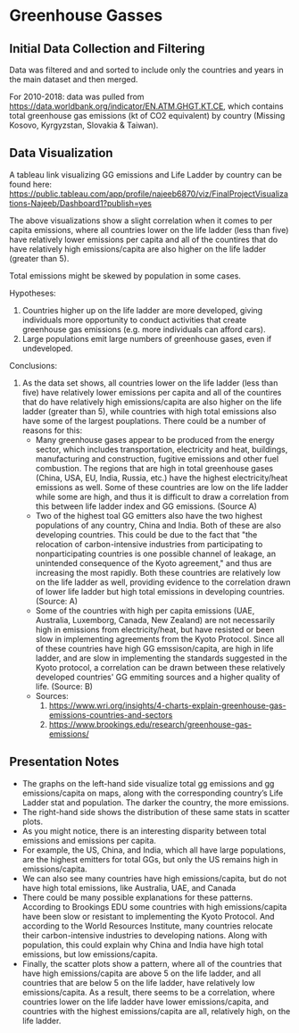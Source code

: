 # Greenhouse Gasses
## Initial Data Collection and Filtering
Data was filtered and and sorted to include only the countries and years in the main dataset and then merged.

For 2010-2018: data was pulled from https://data.worldbank.org/indicator/EN.ATM.GHGT.KT.CE, which contains total greenhouse gas emissions (kt of CO2 equivalent) by country (Missing Kosovo, Kyrgyzstan, Slovakia & Taiwan).

## Data Visualization
A tableau link visualizing GG emissions and Life Ladder by country can be found here:
https://public.tableau.com/app/profile/najeeb6870/viz/FinalProjectVisualizations-Najeeb/Dashboard1?publish=yes

The above visualizations show a slight correlation when it comes to per capita emissions, where all countries lower on the life ladder (less than five) have relatively lower emissions per capita and all of the countires that do have relatively high emissions/capita are also higher on the life ladder (greater than 5). 

Total emissions might be skewed by population in some cases.

Hypotheses:

1. Countries higher up on the life ladder are more developed, giving individuals more opportunity to conduct activities that create greenhouse gas emissions (e.g. more individuals can afford cars).
2. Large populations emit large numbers of greenhouse gases, even if undeveloped.

Conclusions:
1. As the data set shows, all countries lower on the life ladder (less than five) have relatively lower emissions per capita and all of the countires that do have relatively high emissions/capita are also higher on the life ladder (greater than 5), while countries with high total emissions also have some of the largest pouplations. There could be a number of reasons for this:
    * Many greenhouse gases appear to be produced from the energy sector, which includes transportation, electricity and heat, buildings, manufacturing and construction, fugitive emissions and other fuel combustion. The regions that are high in total greenhouse gases (China, USA, EU, India, Russia, etc.) have the highest electricity/heat emissions as well. Some of these countries are low on the life ladder while some are high, and thus it is difficult to draw a correlation from this between life ladder index and GG emissions. (Source A)
    * Two of the highest toal GG emitters also have the two highest populations of any country, China and India. Both of these are also developing countries. This could be due to the fact that "the relocation of carbon-intensive industries from participating to nonparticipating countries is one possible channel of leakage, an unintended consequence of the Kyoto agreement," and thus are increasing the most rapidly. Both these countries are relatively low on the life ladder as well, providing evidence to the correlation drawn of lower life ladder but high total emissions in developing countries. (Source: A)
    * Some of the countries with high per capita emissions (UAE, Australia, Luxemborg, Canada, New Zealand) are not necessarily high in emissions from electricity/heat, but have resisted or been slow in implementing agreements from the Kyoto Protocol. Since all of these countries have high GG emssison/capita, are high in life ladder, and are slow in implementing the standards suggested in the Kyoto protocol, a correlation can be drawn between these relatively developed countries' GG emmiting sources and a higher quality of life. (Source: B)
    * Sources:
      1. https://www.wri.org/insights/4-charts-explain-greenhouse-gas-emissions-countries-and-sectors
      2. https://www.brookings.edu/research/greenhouse-gas-emissions/
## Presentation Notes
*	The graphs on the left-hand side visualize total gg emissions and gg emissions/capita on maps, along with the corresponding country’s Life Ladder stat and population. The darker the country, the more emissions. 
*	The right-hand side shows the distribution of these same stats in scatter plots.
*	As you might notice, there is an interesting disparity between total emissions and emissions per capita.
*	For example, the US, China, and India, which all have large populations, are the highest emitters for total GGs, but only the US remains high in emissions/capita. 
*	We can also see many countries have high emissions/capita, but do not have high total emissions, like Australia, UAE, and Canada
*	There could be many possible explanations for these patterns. According to Brookings EDU some countries with high emissions/capita have been slow or resistant to implementing the Kyoto Protocol. And according to the World Resources Institute, many countries relocate their carbon-intensive industries to developing nations. Along with population, this could explain why China and India have high total emissions, but low emissions/capita.
*	Finally, the scatter plots show a pattern, where all of the countries that have high emissions/capita are above 5 on the life ladder, and all countries that are below 5 on the life ladder, have relatively low emissions/capita. As a result, there seems to be a correlation, where countries lower on the life ladder have lower emissions/capita, and countries with the highest emissions/capita are all, relatively high, on the life ladder.

